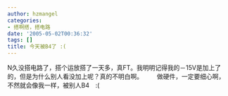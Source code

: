 ```yaml
---
author: hzmangel
categories:
- 搭啊搭，搭电路
date: '2005-05-02T00:36:32'
tags: []
title: 今天被B4了 :(
---
```

N久没搭电路了，搭个运放搭了一天多，真FT。我明明记得我的－15V是加上了的，但是为什么别人看没加上呢？真的不明白啊。
　　做硬件，一定要细心啊，不然就会像我一样，被别人B4　:(